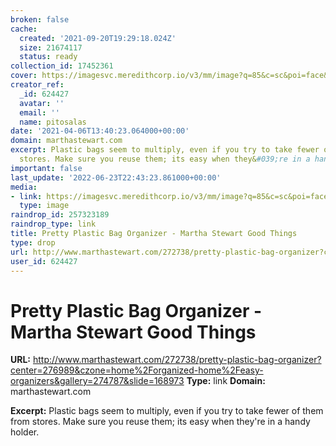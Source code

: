 ```yaml
---
broken: false
cache:
  created: '2021-09-20T19:29:18.024Z'
  size: 21674117
  status: ready
collection_id: 17452361
cover: https://imagesvc.meredithcorp.io/v3/mm/image?q=85&c=sc&poi=face&w=1040&h=520&url=https%3A%2F%2Fstatic.onecms.io%2Fwp-content%2Fuploads%2Fsites%2F34%2F2020%2F11%2F03%2Fmld104272_0609_dishtowel_hd.jpg
creator_ref:
  _id: 624427
  avatar: ''
  email: ''
  name: pitosalas
date: '2021-04-06T13:40:23.064000+00:00'
domain: marthastewart.com
excerpt: Plastic bags seem to multiply, even if you try to take fewer of them from
  stores. Make sure you reuse them; its easy when they&#039;re in a handy holder.
important: false
last_update: '2022-06-23T22:43:23.861000+00:00'
media:
- link: https://imagesvc.meredithcorp.io/v3/mm/image?q=85&c=sc&poi=face&w=1040&h=520&url=https%3A%2F%2Fstatic.onecms.io%2Fwp-content%2Fuploads%2Fsites%2F34%2F2020%2F11%2F03%2Fmld104272_0609_dishtowel_hd.jpg
  type: image
raindrop_id: 257323189
raindrop_type: link
title: Pretty Plastic Bag Organizer - Martha Stewart Good Things
type: drop
url: http://www.marthastewart.com/272738/pretty-plastic-bag-organizer?center=276989&czone=home%2Forganized-home%2Feasy-organizers&gallery=274787&slide=168973
user_id: 624427
---
```


# Pretty Plastic Bag Organizer - Martha Stewart Good Things

**URL:** http://www.marthastewart.com/272738/pretty-plastic-bag-organizer?center=276989&czone=home%2Forganized-home%2Feasy-organizers&gallery=274787&slide=168973
**Type:** link
**Domain:** marthastewart.com

**Excerpt:** Plastic bags seem to multiply, even if you try to take fewer of them from stores. Make sure you reuse them; its easy when they&#039;re in a handy holder.
